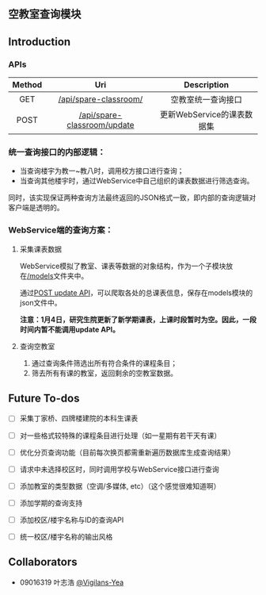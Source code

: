 ## 空教室查询模块

## Introduction

### APIs

| Method |                   Uri                    |    Description     |
| :----: | :--------------------------------------: | :----------------: |
|  GET   |   [/api/spare-classroom/](index.js#L6)   |     空教室统一查询接口      |
|  POST  | [/api/spare-classroom/update](update.js#L7) | 更新WebService的课表数据集 |

### 统一查询接口的内部逻辑：

* 当查询楼宇为教一~教八时，调用校方接口进行查询；
* 当查询其他楼宇时，通过WebService中自己组织的课表数据进行筛选查询。

同时，该实现保证两种查询方法最终返回的JSON格式一致，即内部的查询逻辑对客户端是透明的。

### WebService端的查询方案：

1. 采集课表数据

   WebService模拟了教室、课表等数据的对象结构，作为一个子模块放在[/models](models)文件夹中。

   通过[POST update API](update.js#L7)，可以爬取各处的总课表信息，保存在models模块的json文件中。  

   **注意：1月4日，研究生院更新了新学期课表，上课时段暂时为空。因此，一段时间内暂不能调用update API。**

2. 查询空教室

   1. 通过查询条件筛选出所有符合条件的课程条目；
   2. 筛去所有有课的教室，返回剩余的空教室数据。


## Future To-dos

- [ ] 采集丁家桥、四牌楼建院的本科生课表
- [ ] 对一些格式较特殊的课程条目进行处理（如一星期有若干天有课）
- [ ] 优化分页查询功能（目前每次换页都需重新遍历数据库生成查询结果）
- [ ] 请求中未选择校区时，同时调用学校与WebService接口进行查询
- [ ] 添加教室的类型数据（空调/多媒体, etc）（这个感觉很难知道啊）
- [ ] 添加学期的查询支持
- [ ] 添加校区/楼宇名称与ID的查询API
- [ ] 统一校区/楼宇名称的输出风格


## Collaborators

- 09016319 叶志浩 [@Vigilans-Yea](https://github.com/Vigilans-Yea)